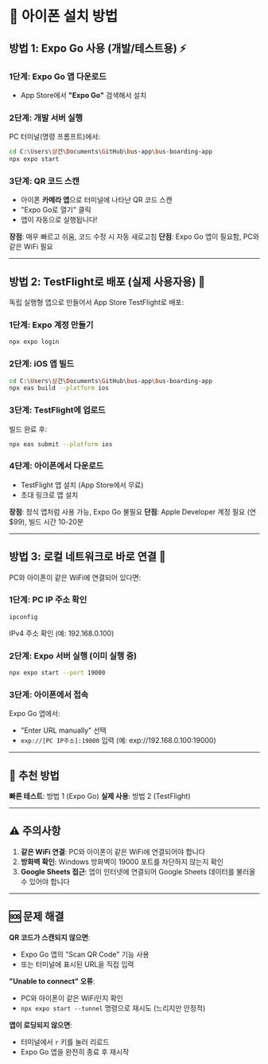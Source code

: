 # 📱 아이폰 설치 방법

## 방법 1: Expo Go 사용 (개발/테스트용) ⚡

### 1단계: Expo Go 앱 다운로드
- App Store에서 **"Expo Go"** 검색해서 설치

### 2단계: 개발 서버 실행
PC 터미널(명령 프롬프트)에서:
```bash
cd C:\Users\상건\Documents\GitHub\bus-app\bus-boarding-app
npx expo start
```

### 3단계: QR 코드 스캔
- 아이폰 **카메라 앱**으로 터미널에 나타난 QR 코드 스캔
- "Expo Go로 열기" 클릭
- 앱이 자동으로 실행됩니다!

**장점**: 매우 빠르고 쉬움, 코드 수정 시 자동 새로고침
**단점**: Expo Go 앱이 필요함, PC와 같은 WiFi 필요

---

## 방법 2: TestFlight로 배포 (실제 사용자용) 🚀

독립 실행형 앱으로 만들어서 App Store TestFlight로 배포:

### 1단계: Expo 계정 만들기
```bash
npx expo login
```

### 2단계: iOS 앱 빌드
```bash
cd C:\Users\상건\Documents\GitHub\bus-app\bus-boarding-app
npx eas build --platform ios
```

### 3단계: TestFlight에 업로드
빌드 완료 후:
```bash
npx eas submit --platform ios
```

### 4단계: 아이폰에서 다운로드
- TestFlight 앱 설치 (App Store에서 무료)
- 초대 링크로 앱 설치

**장점**: 정식 앱처럼 사용 가능, Expo Go 불필요
**단점**: Apple Developer 계정 필요 (연 $99), 빌드 시간 10-20분

---

## 방법 3: 로컬 네트워크로 바로 연결 📡

PC와 아이폰이 같은 WiFi에 연결되어 있다면:

### 1단계: PC IP 주소 확인
```bash
ipconfig
```
IPv4 주소 확인 (예: 192.168.0.100)

### 2단계: Expo 서버 실행 (이미 실행 중)
```bash
npx expo start --port 19000
```

### 3단계: 아이폰에서 접속
Expo Go 앱에서:
- "Enter URL manually" 선택
- `exp://[PC IP주소]:19000` 입력 (예: exp://192.168.0.100:19000)

---

## 🎯 추천 방법

**빠른 테스트**: 방법 1 (Expo Go)
**실제 사용**: 방법 2 (TestFlight)

---

## ⚠️ 주의사항

1. **같은 WiFi 연결**: PC와 아이폰이 같은 WiFi에 연결되어야 합니다
2. **방화벽 확인**: Windows 방화벽이 19000 포트를 차단하지 않는지 확인
3. **Google Sheets 접근**: 앱이 인터넷에 연결되어 Google Sheets 데이터를 불러올 수 있어야 합니다

---

## 🆘 문제 해결

**QR 코드가 스캔되지 않으면**:
- Expo Go 앱의 "Scan QR Code" 기능 사용
- 또는 터미널에 표시된 URL을 직접 입력

**"Unable to connect" 오류**:
- PC와 아이폰이 같은 WiFi인지 확인
- `npx expo start --tunnel` 명령으로 재시도 (느리지만 안정적)

**앱이 로딩되지 않으면**:
- 터미널에서 `r` 키를 눌러 리로드
- Expo Go 앱을 완전히 종료 후 재시작
